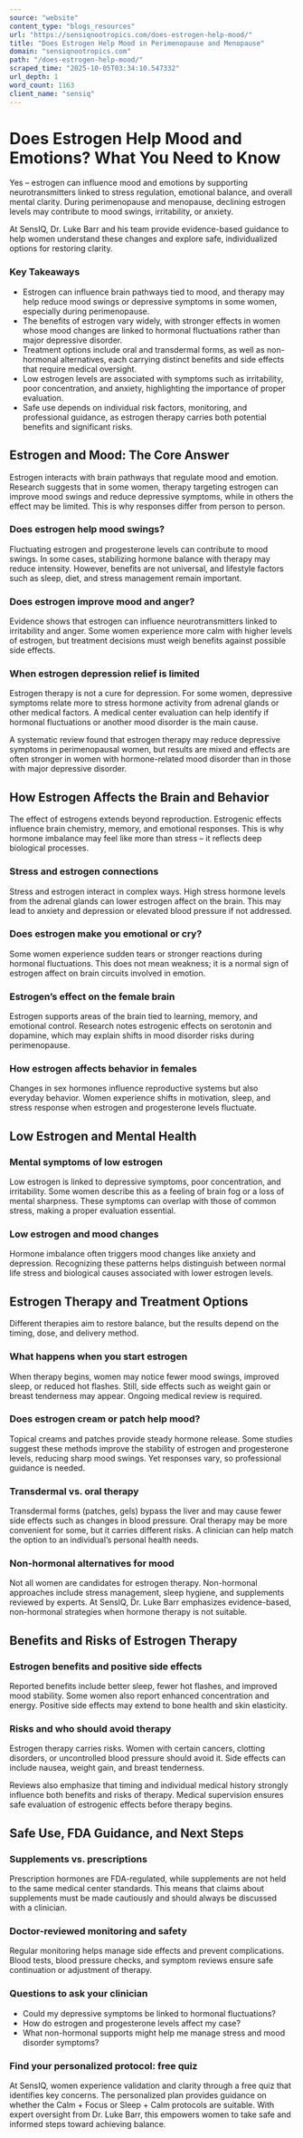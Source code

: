 ```yaml
---
source: "website"
content_type: "blogs_resources"
url: "https://sensiqnootropics.com/does-estrogen-help-mood/"
title: "Does Estrogen Help Mood in Perimenopause and Menopause"
domain: "sensiqnootropics.com"
path: "/does-estrogen-help-mood/"
scraped_time: "2025-10-05T03:34:10.547332"
url_depth: 1
word_count: 1163
client_name: "sensiq"
---
```


# Does Estrogen Help Mood and Emotions? What You Need to Know

Yes – estrogen can influence mood and emotions by supporting neurotransmitters linked to stress regulation, emotional balance, and overall mental clarity. During perimenopause and menopause, declining estrogen levels may contribute to mood swings, irritability, or anxiety.

At SensIQ, Dr. Luke Barr and his team provide evidence-based guidance to help women understand these changes and explore safe, individualized options for restoring clarity.

### Key Takeaways

* Estrogen can influence brain pathways tied to mood, and therapy may help reduce mood swings or depressive symptoms in some women, especially during perimenopause.
* The benefits of estrogen vary widely, with stronger effects in women whose mood changes are linked to hormonal fluctuations rather than major depressive disorder.
* Treatment options include oral and transdermal forms, as well as non-hormonal alternatives, each carrying distinct benefits and side effects that require medical oversight.
* Low estrogen levels are associated with symptoms such as irritability, poor concentration, and anxiety, highlighting the importance of proper evaluation.
* Safe use depends on individual risk factors, monitoring, and professional guidance, as estrogen therapy carries both potential benefits and significant risks.

## Estrogen and Mood: The Core Answer

Estrogen interacts with brain pathways that regulate mood and emotion. Research suggests that in some women, therapy targeting estrogen can improve mood swings and reduce depressive symptoms, while in others the effect may be limited. This is why responses differ from person to person.

### Does estrogen help mood swings?

Fluctuating estrogen and progesterone levels can contribute to mood swings. In some cases, stabilizing hormone balance with therapy may reduce intensity. However, benefits are not universal, and lifestyle factors such as sleep, diet, and stress management remain important.

### Does estrogen improve mood and anger?

Evidence shows that estrogen can influence neurotransmitters linked to irritability and anger. Some women experience more calm with higher levels of estrogen, but treatment decisions must weigh benefits against possible side effects.

### When estrogen depression relief is limited

Estrogen therapy is not a cure for depression. For some women, depressive symptoms relate more to stress hormone activity from adrenal glands or other medical factors. A medical center evaluation can help identify if hormonal fluctuations or another mood disorder is the main cause.

A systematic review found that estrogen therapy may reduce depressive symptoms in perimenopausal women, but results are mixed and effects are often stronger in women with hormone-related mood disorder than in those with major depressive disorder.

## How Estrogen Affects the Brain and Behavior

The effect of estrogens extends beyond reproduction. Estrogenic effects influence brain chemistry, memory, and emotional responses. This is why hormone imbalance may feel like more than stress – it reflects deep biological processes.

### Stress and estrogen connections

Stress and estrogen interact in complex ways. High stress hormone levels from the adrenal glands can lower estrogen affect on the brain. This may lead to anxiety and depression or elevated blood pressure if not addressed.

### Does estrogen make you emotional or cry?

Some women experience sudden tears or stronger reactions during hormonal fluctuations. This does not mean weakness; it is a normal sign of estrogen affect on brain circuits involved in emotion.

### Estrogen’s effect on the female brain

Estrogen supports areas of the brain tied to learning, memory, and emotional control. Research notes estrogenic effects on serotonin and dopamine, which may explain shifts in mood disorder risks during perimenopause.

### How estrogen affects behavior in females

Changes in sex hormones influence reproductive systems but also everyday behavior. Women experience shifts in motivation, sleep, and stress response when estrogen and progesterone levels fluctuate.

## Low Estrogen and Mental Health

### Mental symptoms of low estrogen

Low estrogen is linked to depressive symptoms, poor concentration, and irritability. Some women describe this as a feeling of brain fog or a loss of mental sharpness. These symptoms can overlap with those of common stress, making a proper evaluation essential.

### Low estrogen and mood changes

Hormone imbalance often triggers mood changes like anxiety and depression. Recognizing these patterns helps distinguish between normal life stress and biological causes associated with lower estrogen levels.

## Estrogen Therapy and Treatment Options

Different therapies aim to restore balance, but the results depend on the timing, dose, and delivery method.

### What happens when you start estrogen

When therapy begins, women may notice fewer mood swings, improved sleep, or reduced hot flashes. Still, side effects such as weight gain or breast tenderness may appear. Ongoing medical review is required.

### Does estrogen cream or patch help mood?

Topical creams and patches provide steady hormone release. Some studies suggest these methods improve the stability of estrogen and progesterone levels, reducing sharp mood swings. Yet responses vary, so professional guidance is needed.

### Transdermal vs. oral therapy

Transdermal forms (patches, gels) bypass the liver and may cause fewer side effects such as changes in blood pressure. Oral therapy may be more convenient for some, but it carries different risks. A clinician can help match the option to an individual’s personal health needs.

### Non-hormonal alternatives for mood

Not all women are candidates for estrogen therapy. Non-hormonal approaches include stress management, sleep hygiene, and supplements reviewed by experts. At SensIQ, Dr. Luke Barr emphasizes evidence-based, non-hormonal strategies when hormone therapy is not suitable.

## Benefits and Risks of Estrogen Therapy

### Estrogen benefits and positive side effects

Reported benefits include better sleep, fewer hot flashes, and improved mood stability. Some women also report enhanced concentration and energy. Positive side effects may extend to bone health and skin elasticity.

### Risks and who should avoid therapy

Estrogen therapy carries risks. Women with certain cancers, clotting disorders, or uncontrolled blood pressure should avoid it. Side effects can include nausea, weight gain, and breast tenderness.

Reviews also emphasize that timing and individual medical history strongly influence both benefits and risks of therapy. Medical supervision ensures safe evaluation of estrogenic effects before therapy begins.

## Safe Use, FDA Guidance, and Next Steps

### Supplements vs. prescriptions

Prescription hormones are FDA-regulated, while supplements are not held to the same medical center standards. This means that claims about supplements must be made cautiously and should always be discussed with a clinician.

### Doctor-reviewed monitoring and safety

Regular monitoring helps manage side effects and prevent complications. Blood tests, blood pressure checks, and symptom reviews ensure safe continuation or adjustment of therapy.

### Questions to ask your clinician

* Could my depressive symptoms be linked to hormonal fluctuations?
* How do estrogen and progesterone levels affect my case?
* What non-hormonal supports might help me manage stress and mood disorder symptoms?

### Find your personalized protocol: free quiz

At SensIQ, women experience validation and clarity through a free quiz that identifies key concerns. The personalized plan provides guidance on whether the Calm + Focus or Sleep + Calm protocols are suitable. With expert oversight from Dr. Luke Barr, this empowers women to take safe and informed steps toward achieving balance.